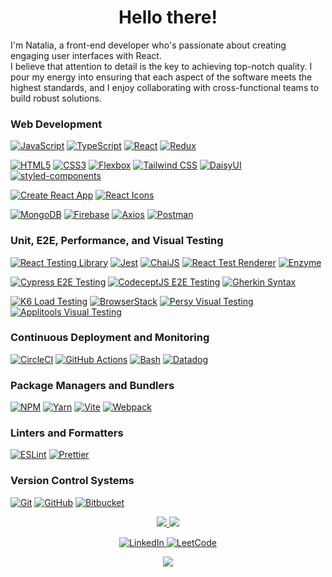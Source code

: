 <h1 align="center">Hello there!</h1>

<p>
 I'm Natalia, a front-end developer who's passionate about creating engaging user interfaces with React.<br /> 
 I believe that attention to detail is the key to achieving top-notch quality. I pour my energy into ensuring that each aspect of the software meets the highest standards, and I enjoy collaborating with cross-functional teams to build robust solutions.
</p>

### Web Development
[![JavaScript](https://img.shields.io/badge/javascript-black?style=for-the-badge&logo=javascript)](https://developer.mozilla.org/en-US/docs/Web/JavaScript)
[![TypeScript](https://img.shields.io/badge/TypeScript-black?style=for-the-badge&logo=TypeScript)](https://www.typescriptlang.org/)
[![React](https://img.shields.io/badge/react-black?style=for-the-badge&logo=react)](https://react.dev/) 
[![Redux](https://img.shields.io/badge/redux-black?style=for-the-badge&logo=redux)](https://redux.js.org/)

[![HTML5](https://img.shields.io/badge/html5-black?style=for-the-badge&logo=html5)](https://html.com/html5/) 
[![CSS3](https://img.shields.io/badge/css3-black?style=for-the-badge&logo=css3)](https://www.css3.com/) 
[![Flexbox](https://img.shields.io/badge/flexbox-black?style=for-the-badge&logo=flexbox)](https://developer.mozilla.org/en-US/docs/Web/CSS/CSS_flexible_box_layout/Basic_concepts_of_flexbox) 
[![Tailwind CSS](https://img.shields.io/badge/tailwind_css-black?style=for-the-badge&logo=tailwindcss)](https://tailwindcss.com/) 
[![DaisyUI](https://img.shields.io/badge/daisyui-black?style=for-the-badge&logo=daisyui)](https://daisyui.com/) 
[![styled-components](https://img.shields.io/badge/styled_components-black?style=for-the-badge&logo=styled-components)](https://styled-components.com/docs) 

[![Create React App](https://img.shields.io/badge/create_react_app-black?style=for-the-badge&logo=createreactapp)](https://create-react-app.dev/)
[![React Icons](https://img.shields.io/badge/react_icons-black?style=for-the-badge&logo=react)](https://react-icons.github.io/react-icons/)

[![MongoDB](https://img.shields.io/badge/mongodb-black?style=for-the-badge&logo=mongodb)](https://www.mongodb.com/)
[![Firebase](https://img.shields.io/badge/firebase-black?style=for-the-badge&logo=firebase)](https://firebase.google.com/)
[![Axios](https://img.shields.io/badge/axios-black?style=for-the-badge&logo=axios)](https://axios-http.com/docs/api_intro)
[![Postman](https://img.shields.io/badge/postman-black?style=for-the-badge&logo=postman)](https://www.postman.com/)

### Unit, E2E, Performance, and Visual Testing
[![React Testing Library](https://img.shields.io/badge/react_testing_library-black?style=for-the-badge&logo=TestingLibrary)](https://testing-library.com/docs/react-testing-library/intro/) 
[![Jest](https://img.shields.io/badge/jest-black?style=for-the-badge&logo=jest)](https://jestjs.io/) 
[![ChaiJS](https://img.shields.io/badge/chai-black?style=for-the-badge&logo=chai)](https://www.chaijs.com/) 
[![React Test Renderer](https://img.shields.io/badge/react_test_renderer-black?style=for-the-badge&logo=react)](https://legacy.reactjs.org/docs/test-renderer.html) 
[![Enzyme](https://img.shields.io/badge/enzyme-black?style=for-the-badge&logo=enzymejs)](https://enzymejs.github.io/enzyme/) 

[![Cypress E2E Testing](https://img.shields.io/badge/cypress-black?style=for-the-badge&logo=cypress)](https://www.cypress.io/) 
[![CodeceptJS E2E Testing](https://img.shields.io/badge/CodeceptJS-black?style=for-the-badge&logo=CodeceptJS)](https://codecept.io/) 
[![Gherkin Syntax](https://img.shields.io/badge/cucumber-black?style=for-the-badge&logo=cucumber)](https://cucumber.io/docs/gherkin/reference/) 

[![K6 Load Testing](https://img.shields.io/badge/k6-black?style=for-the-badge&logo=k6)](https://k6.io/)
[![BrowserStack](https://img.shields.io/badge/BrowserStack-blue?style=for-the-badge)](https://www.browserstack.com/)
[![Persy Visual Testing](https://img.shields.io/badge/percy-purple?style=for-the-badge&logo=percy&logoColor=white)](https://www.browserstack.com/percy)
[![Applitools Visual Testing](https://img.shields.io/badge/applitools-teal?style=for-the-badge&logo=applitools)](https://applitools.com/)

### Continuous Deployment and Monitoring
[![CircleCI](https://img.shields.io/badge/circleci-black?style=for-the-badge&logo=circleci)](https://circleci.com/)
[![GitHub Actions](https://img.shields.io/badge/github_actions-black?style=for-the-badge&logo=github)](https://docs.github.com/en/actions)
[![Bash](https://img.shields.io/badge/bash-black?style=for-the-badge&logo=gnu-bash&logoColor=white)](https://www.gnu.org/software/bash/)
[![Datadog](https://img.shields.io/badge/datadog-black?style=for-the-badge&logo=datadog)](https://www.datadoghq.com/)

### Package Managers and Bundlers
[![NPM](https://img.shields.io/badge/npm-black?style=for-the-badge&logo=npm)](https://www.npmjs.com/) 
[![Yarn](https://img.shields.io/badge/yarn-black?style=for-the-badge&logo=yarn)](https://yarnpkg.com/) 
[![Vite](https://img.shields.io/badge/vite-black?style=for-the-badge&logo=vite)](https://vitejs.dev/) 
[![Webpack](https://img.shields.io/badge/webpack-black?style=for-the-badge&logo=webpack)](https://webpack.js.org/) 
### Linters and Formatters
[![ESLint](https://img.shields.io/badge/eslint-black?style=for-the-badge&logo=eslint)](https://eslint.org/) 
[![Prettier](https://img.shields.io/badge/prettier-black?style=for-the-badge&logo=prettier)](https://prettier.io/) 

### Version Control Systems
[![Git](https://img.shields.io/badge/git-black?style=for-the-badge&logo=git)](https://git-scm.com/) 
[![GitHub](https://img.shields.io/badge/github-black?style=for-the-badge&logo=github)](https://github.com/) 
[![Bitbucket](https://img.shields.io/badge/bitbucket-black?style=for-the-badge&logo=bitbucket)](https://bitbucket.org/)   


<p align="center">
  <a href="https://github.com/nataburdyey">
    <img src="http://github-profile-summary-cards.vercel.app/api/cards/profile-details?username=nataburdyey&theme=transparent" />
  </a>
  <a href="https://github.com/nataburdyey">
    <img src="https://github-readme-streak-stats.herokuapp.com/?user=nataburdyey&hide_border=true&card_width=338&theme=transparent" />
  </a>
  <!-- <a href="https://github.com/nataburdyey">
    <img src="http://github-profile-summary-cards.vercel.app/api/cards/stats?username=nataburdyey&theme=transparent" />
  </a> 
  <a href="https://github.com/nataburdyey">
    <img src="https://github-readme-stats.vercel.app/api/top-langs/?username=nataburdyey&langs_count=10&exclude_repo=&hide=jupyter%20notebook,vim%20script,cmake,makefile,batchfile,emacs%20lisp,css,html&layout=default&card_width=699&hide_border=true&theme=transparent" />
  </a>
</p> -->

<p align="center">
    <a href="https://www.linkedin.com/in/natalia-burdyey/">
        <img src="https://img.shields.io/badge/LinkedIn-blue?style=flat-square&logo=linkedin" alt="LinkedIn">
    </a>
    <a href="https://leetcode.com/natalik578/">
        <img src="https://img.shields.io/badge/LeetCode-blue?style=flat-square&logo=LeetCode" alt="LeetCode">
    </a>
</p>

<p align="center">
  <a href="https://github.com/nataburdyey">
    <img src="https://komarev.com/ghpvc/?username=nataburdyey&color=blue&style=for-the-badge" />
  </a>
</p>
<!--

- 🔭 I’m currently working on ...
- 🌱 I’m currently learning ...
- 👯 I’m looking to collaborate on ...
- 🤔 I’m looking for help with ...
- 💬 Ask me about ...
- 📫 How to reach me: ...
- 😄 Pronouns: ...
- ⚡ Fun fact: ...
-->